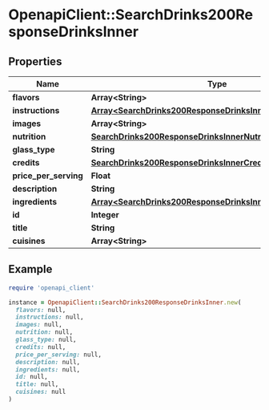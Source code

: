 # OpenapiClient::SearchDrinks200ResponseDrinksInner

## Properties

| Name | Type | Description | Notes |
| ---- | ---- | ----------- | ----- |
| **flavors** | **Array&lt;String&gt;** |  | [optional] |
| **instructions** | [**Array&lt;SearchDrinks200ResponseDrinksInnerInstructionsInner&gt;**](SearchDrinks200ResponseDrinksInnerInstructionsInner.md) |  | [optional] |
| **images** | **Array&lt;String&gt;** |  | [optional] |
| **nutrition** | [**SearchDrinks200ResponseDrinksInnerNutrition**](SearchDrinks200ResponseDrinksInnerNutrition.md) |  | [optional] |
| **glass_type** | **String** |  | [optional] |
| **credits** | [**SearchDrinks200ResponseDrinksInnerCredits**](SearchDrinks200ResponseDrinksInnerCredits.md) |  | [optional] |
| **price_per_serving** | **Float** |  | [optional] |
| **description** | **String** |  | [optional] |
| **ingredients** | [**Array&lt;SearchDrinks200ResponseDrinksInnerIngredientsInner&gt;**](SearchDrinks200ResponseDrinksInnerIngredientsInner.md) |  | [optional] |
| **id** | **Integer** |  | [optional] |
| **title** | **String** |  | [optional] |
| **cuisines** | **Array&lt;String&gt;** |  | [optional] |

## Example

```ruby
require 'openapi_client'

instance = OpenapiClient::SearchDrinks200ResponseDrinksInner.new(
  flavors: null,
  instructions: null,
  images: null,
  nutrition: null,
  glass_type: null,
  credits: null,
  price_per_serving: null,
  description: null,
  ingredients: null,
  id: null,
  title: null,
  cuisines: null
)
```

